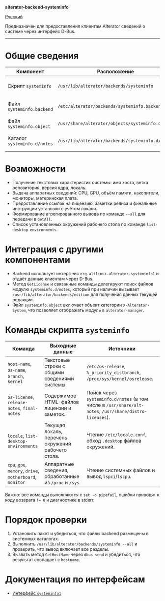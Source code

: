 **alterator-backend-systeminfo**

[Русский](README.ru_RU.md)

Предназначен для предоставления клиентам Alterator сведений о системе через интерфейс D-Bus.

---

# Общие сведения
| Компонент | Расположение | Назначение |
| --------- | ------------ | ---------- |
| Скрипт `systeminfo` | `/usr/lib/alterator/backends/systeminfo` | Выполняет команды выборки сведений об установленной системе. |
| Файл `systeminfo.backend` | `/etc/alterator/backends/systeminfo.backend` | Описывает backend с методами интерфейса `org.altlinux.alterator.systeminfo1`. |
| Файл `systeminfo.object` | `/usr/share/alterator/objects/systeminfo.object` | Регистрирует объект Alterator «О системе» для клиентов. |
| Каталог `systeminfo.d/notes` | `/usr/lib/alterator/backends/systeminfo.d/notes` | Предоставляет вспомогательные функции поиска лицензий и заметок релиза. |

# Возможности
- Получение текстовых характеристик системы: имя хоста, ветка репозитория, версия ядра, локаль.
- Выдача аппаратных сведений: CPU, GPU, объём памяти, накопители, мониторы, материнская плата.
- Предоставление ссылок на лицензию, заметки релиза и финальные инструкции установки с учётом локали.
- Формирование агрегированного вывода по команде `--all` для передачи в `GetAll`.
- Список установленных окружений рабочего стола по команде `list-desktop-environments`.

# Интеграция с другими компонентами
- Backend использует интерфейс `org.altlinux.alterator.systeminfo1` и отдаёт данные клиентам через D-Bus.
- Метод `GetLicense` и связанные команды делегируют поиск файлов модулю `systeminfo.d/notes`, который при наличии вызывает `/usr/lib/alterator/backends/edition` для получения данных текущей редакции.
- Файл `systeminfo.object` включает объект категории `X-Alterator-System`, что позволяет отображать модуль в `alterator-manager`.

# Команды скрипта `systeminfo`
| Команда | Выходные данные | Источники |
| ------- | ---------------- | --------- |
| `host-name`, `os-name`, `branch`, `kernel` | Текстовые строки с общими сведениями системы. | `/etc/os-release`, `%_priority_distbranch`, `/proc/sys/kernel/osrelease`. |
| `os-license`, `release-notes`, `final-notes` | Содержимое HTML-файлов лицензии и заметок. | Поиск через `systeminfo.d/notes` (в том числе в `/usr/share/alt-notes`, `/usr/share/distro-licenses`). |
| `locale`, `list-desktop-environments` | Текущая локаль, перечень окружений рабочего стола. | Чтение `/etc/locale.conf`, обход `.desktop` файлов окружений. |
| `cpu`, `gpu`, `memory`, `drive`, `motherboard`, `monitor` | Аппаратные сведения, обработанные из `/proc` и `/sys`. | Чтение системных файлов и вывод `lspci`/`lscpu`. |

Важно: все команды выполняются с `set -o pipefail`, ошибки приводят к коду возврата `!= 0` и диагностике в stderr.

# Порядок проверки
1. Установить пакет и убедиться, что файлы backend размещены в системных каталогах.
2. Выполнить `/usr/lib/alterator/backends/systeminfo --all` и проверить, что вывод включает все разделы.
3. Вызвать метод `GetHostName` через `dbus-send` и убедиться, что результат совпадает с `hostname`.

# Документация по интерфейсам
- [Интерфейс `systeminfo1`](./systeminfo1.md)
